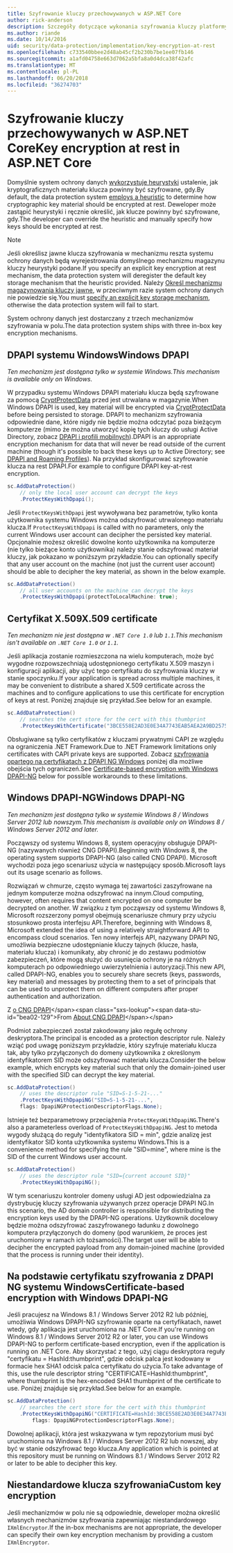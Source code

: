 ```yaml
---
title: Szyfrowanie kluczy przechowywanych w ASP.NET Core
author: rick-anderson
description: Szczegóły dotyczące wykonania szyfrowania kluczy platformy ASP.NET Core do ochrony danych magazynowanych.
ms.author: riande
ms.date: 10/14/2016
uid: security/data-protection/implementation/key-encryption-at-rest
ms.openlocfilehash: c733540bbee2d48ab45cf2b230b7be1ee07fb146
ms.sourcegitcommit: a1afd04758e663d7062a5bfa8a0d4dca38f42afc
ms.translationtype: MT
ms.contentlocale: pl-PL
ms.lasthandoff: 06/20/2018
ms.locfileid: "36274703"
---
```

# <a name="key-encryption-at-rest-in-aspnet-core"></a><span data-ttu-id="bea02-103">Szyfrowanie kluczy przechowywanych w ASP.NET Core</span><span class="sxs-lookup"><span data-stu-id="bea02-103">Key encryption at rest in ASP.NET Core</span></span>

<a name="data-protection-implementation-key-encryption-at-rest"></a>

<span data-ttu-id="bea02-104">Domyślnie system ochrony danych [wykorzystuje heurystyki](xref:security/data-protection/configuration/default-settings) ustalenie, jak kryptograficznych materiału klucza powinny być szyfrowane, gdy.</span><span class="sxs-lookup"><span data-stu-id="bea02-104">By default, the data protection system [employs a heuristic](xref:security/data-protection/configuration/default-settings) to determine how cryptographic key material should be encrypted at rest.</span></span> <span data-ttu-id="bea02-105">Deweloper może zastąpić heurystyki i ręcznie określić, jak klucze powinny być szyfrowane, gdy.</span><span class="sxs-lookup"><span data-stu-id="bea02-105">The developer can override the heuristic and manually specify how keys should be encrypted at rest.</span></span>

> [!NOTE]
> <span data-ttu-id="bea02-106">Jeśli określisz jawne klucza szyfrowania w mechanizmu reszta systemu ochrony danych będą wyrejestrowania domyślnego mechanizmu magazynu kluczy heurystyki podane.</span><span class="sxs-lookup"><span data-stu-id="bea02-106">If you specify an explicit key encryption at rest mechanism, the data protection system will deregister the default key storage mechanism that the heuristic provided.</span></span> <span data-ttu-id="bea02-107">Należy [Określ mechanizmu magazynowania kluczy jawne](xref:security/data-protection/implementation/key-storage-providers#data-protection-implementation-key-storage-providers), w przeciwnym razie system ochrony danych nie powiedzie się.</span><span class="sxs-lookup"><span data-stu-id="bea02-107">You must [specify an explicit key storage mechanism](xref:security/data-protection/implementation/key-storage-providers#data-protection-implementation-key-storage-providers), otherwise the data protection system will fail to start.</span></span>

<a name="data-protection-implementation-key-encryption-at-rest-providers"></a>

<span data-ttu-id="bea02-108">System ochrony danych jest dostarczany z trzech mechanizmów szyfrowania w polu.</span><span class="sxs-lookup"><span data-stu-id="bea02-108">The data protection system ships with three in-box key encryption mechanisms.</span></span>

## <a name="windows-dpapi"></a><span data-ttu-id="bea02-109">DPAPI systemu Windows</span><span class="sxs-lookup"><span data-stu-id="bea02-109">Windows DPAPI</span></span>

<span data-ttu-id="bea02-110">*Ten mechanizm jest dostępna tylko w systemie Windows.*</span><span class="sxs-lookup"><span data-stu-id="bea02-110">*This mechanism is available only on Windows.*</span></span>

<span data-ttu-id="bea02-111">W przypadku systemu Windows DPAPI materiału klucza będą szyfrowane za pomocą [CryptProtectData](https://msdn.microsoft.com/library/windows/desktop/aa380261(v=vs.85).aspx) przed jest utrwalana w magazynie.</span><span class="sxs-lookup"><span data-stu-id="bea02-111">When Windows DPAPI is used, key material will be encrypted via [CryptProtectData](https://msdn.microsoft.com/library/windows/desktop/aa380261(v=vs.85).aspx) before being persisted to storage.</span></span> <span data-ttu-id="bea02-112">DPAPI to mechanizm szyfrowania odpowiednie dane, które nigdy nie będzie można odczytać poza bieżącym komputerze (mimo że można utworzyć kopię tych kluczy do usługi Active Directory, zobacz [DPAPI i profili mobilnych](https://support.microsoft.com/kb/309408/#6)).</span><span class="sxs-lookup"><span data-stu-id="bea02-112">DPAPI is an appropriate encryption mechanism for data that will never be read outside of the current machine (though it's possible to back these keys up to Active Directory; see [DPAPI and Roaming Profiles](https://support.microsoft.com/kb/309408/#6)).</span></span> <span data-ttu-id="bea02-113">Na przykład skonfigurować szyfrowanie klucza na rest DPAPI.</span><span class="sxs-lookup"><span data-stu-id="bea02-113">For example to configure DPAPI key-at-rest encryption.</span></span>

```csharp
sc.AddDataProtection()
    // only the local user account can decrypt the keys
    .ProtectKeysWithDpapi();
```

<span data-ttu-id="bea02-114">Jeśli `ProtectKeysWithDpapi` jest wywoływana bez parametrów, tylko konta użytkownika systemu Windows można odszyfrować utrwalonego materiału klucza.</span><span class="sxs-lookup"><span data-stu-id="bea02-114">If `ProtectKeysWithDpapi` is called with no parameters, only the current Windows user account can decipher the persisted key material.</span></span> <span data-ttu-id="bea02-115">Opcjonalnie możesz określić dowolne konto użytkownika na komputerze (nie tylko bieżące konto użytkownika) należy stanie odszyfrować materiał kluczy, jak pokazano w poniższym przykładzie.</span><span class="sxs-lookup"><span data-stu-id="bea02-115">You can optionally specify that any user account on the machine (not just the current user account) should be able to decipher the key material, as shown in the below example.</span></span>

```csharp
sc.AddDataProtection()
    // all user accounts on the machine can decrypt the keys
    .ProtectKeysWithDpapi(protectToLocalMachine: true);
```

## <a name="x509-certificate"></a><span data-ttu-id="bea02-116">Certyfikat X.509</span><span class="sxs-lookup"><span data-stu-id="bea02-116">X.509 certificate</span></span>

<span data-ttu-id="bea02-117">*Ten mechanizm nie jest dostępna w `.NET Core 1.0` lub `1.1`.*</span><span class="sxs-lookup"><span data-stu-id="bea02-117">*This mechanism isn't available on `.NET Core 1.0` or `1.1`.*</span></span>

<span data-ttu-id="bea02-118">Jeśli aplikacja zostanie rozmieszczona na wielu komputerach, może być wygodne rozpowszechniają udostępnionego certyfikatu X.509 maszyn i konfiguracji aplikacji, aby użyć tego certyfikatu do szyfrowania kluczy w stanie spoczynku.</span><span class="sxs-lookup"><span data-stu-id="bea02-118">If your application is spread across multiple machines, it may be convenient to distribute a shared X.509 certificate across the machines and to configure applications to use this certificate for encryption of keys at rest.</span></span> <span data-ttu-id="bea02-119">Poniżej znajduje się przykład.</span><span class="sxs-lookup"><span data-stu-id="bea02-119">See below for an example.</span></span>

```csharp
sc.AddDataProtection()
    // searches the cert store for the cert with this thumbprint
    .ProtectKeysWithCertificate("3BCE558E2AD3E0E34A7743EAB5AEA2A9BD2575A0");
```

<span data-ttu-id="bea02-120">Obsługiwane są tylko certyfikatów z kluczami prywatnymi CAPI ze względu na ograniczenia .NET Framework.</span><span class="sxs-lookup"><span data-stu-id="bea02-120">Due to .NET Framework limitations only certificates with CAPI private keys are supported.</span></span> <span data-ttu-id="bea02-121">Zobacz [szyfrowania opartego na certyfikatach z DPAPI NG Windows](#data-protection-implementation-key-encryption-at-rest-dpapi-ng) poniżej dla możliwe obejścia tych ograniczeń.</span><span class="sxs-lookup"><span data-stu-id="bea02-121">See [Certificate-based encryption with Windows DPAPI-NG](#data-protection-implementation-key-encryption-at-rest-dpapi-ng) below for possible workarounds to these limitations.</span></span>

<a name="data-protection-implementation-key-encryption-at-rest-dpapi-ng"></a>

## <a name="windows-dpapi-ng"></a><span data-ttu-id="bea02-122">Windows DPAPI-NG</span><span class="sxs-lookup"><span data-stu-id="bea02-122">Windows DPAPI-NG</span></span>

<span data-ttu-id="bea02-123">*Ten mechanizm jest dostępna tylko w systemie Windows 8 / Windows Server 2012 lub nowszym.*</span><span class="sxs-lookup"><span data-stu-id="bea02-123">*This mechanism is available only on Windows 8 / Windows Server 2012 and later.*</span></span>

<span data-ttu-id="bea02-124">Począwszy od systemu Windows 8, system operacyjny obsługuje DPAPI-NG (nazywanych również CNG DPAPI).</span><span class="sxs-lookup"><span data-stu-id="bea02-124">Beginning with Windows 8, the operating system supports DPAPI-NG (also called CNG DPAPI).</span></span> <span data-ttu-id="bea02-125">Microsoft wychodzi poza jego scenariusz użycia w następujący sposób.</span><span class="sxs-lookup"><span data-stu-id="bea02-125">Microsoft lays out its usage scenario as follows.</span></span>

   <span data-ttu-id="bea02-126">Rozwiązań w chmurze, często wymaga tej zawartości zaszyfrowane na jednym komputerze można odszyfrować na innym.</span><span class="sxs-lookup"><span data-stu-id="bea02-126">Cloud computing, however, often requires that content encrypted on one computer be decrypted on another.</span></span> <span data-ttu-id="bea02-127">W związku z tym począwszy od systemu Windows 8, Microsoft rozszerzony pomysł obejmują scenariusze chmury przy użyciu stosunkowo prosta interfejsu API.</span><span class="sxs-lookup"><span data-stu-id="bea02-127">Therefore, beginning with Windows 8, Microsoft extended the idea of using a relatively straightforward API to encompass cloud scenarios.</span></span> <span data-ttu-id="bea02-128">Ten nowy interfejs API, nazywany DPAPI NG, umożliwia bezpieczne udostępnianie kluczy tajnych (klucze, hasła, materiału klucza) i komunikaty, aby chronić je do zestawu podmiotów zabezpieczeń, które mogą służyć do usunięcia ochrony je na różnych komputerach po odpowiedniego uwierzytelnienia i autoryzacji.</span><span class="sxs-lookup"><span data-stu-id="bea02-128">This new API, called DPAPI-NG, enables you to securely share secrets (keys, passwords, key material) and messages by protecting them to a set of principals that can be used to unprotect them on different computers after proper authentication and authorization.</span></span>

   <span data-ttu-id="bea02-129">Z [o CNG DPAPI](https://msdn.microsoft.com/library/windows/desktop/hh706794(v=vs.85).aspx)</span><span class="sxs-lookup"><span data-stu-id="bea02-129">From [About CNG DPAPI](https://msdn.microsoft.com/library/windows/desktop/hh706794(v=vs.85).aspx)</span></span>

<span data-ttu-id="bea02-130">Podmiot zabezpieczeń został zakodowany jako regułę ochrony deskryptora.</span><span class="sxs-lookup"><span data-stu-id="bea02-130">The principal is encoded as a protection descriptor rule.</span></span> <span data-ttu-id="bea02-131">Należy wziąć pod uwagę poniższym przykładzie, który szyfruje materiału klucza tak, aby tylko przyłączonych do domeny użytkownika z określonym identyfikatorem SID może odszyfrować materiału klucza.</span><span class="sxs-lookup"><span data-stu-id="bea02-131">Consider the below example, which encrypts key material such that only the domain-joined user with the specified SID can decrypt the key material.</span></span>

```csharp
sc.AddDataProtection()
    // uses the descriptor rule "SID=S-1-5-21-..."
    .ProtectKeysWithDpapiNG("SID=S-1-5-21-...",
    flags: DpapiNGProtectionDescriptorFlags.None);
```

<span data-ttu-id="bea02-132">Istnieje też bezparametrowy przeciążenia `ProtectKeysWithDpapiNG`.</span><span class="sxs-lookup"><span data-stu-id="bea02-132">There's also a parameterless overload of `ProtectKeysWithDpapiNG`.</span></span> <span data-ttu-id="bea02-133">Jest to metoda wygody służącą do reguły "identyfikatora SID = min", gdzie analizę jest identyfikator SID konta użytkownika systemu Windows.</span><span class="sxs-lookup"><span data-stu-id="bea02-133">This is a convenience method for specifying the rule "SID=mine", where mine is the SID of the current Windows user account.</span></span>

```csharp
sc.AddDataProtection()
    // uses the descriptor rule "SID={current account SID}"
    .ProtectKeysWithDpapiNG();
```

<span data-ttu-id="bea02-134">W tym scenariuszu kontroler domeny usługi AD jest odpowiedzialna za dystrybucję kluczy szyfrowania używanych przez operacje DPAPI NG.</span><span class="sxs-lookup"><span data-stu-id="bea02-134">In this scenario, the AD domain controller is responsible for distributing the encryption keys used by the DPAPI-NG operations.</span></span> <span data-ttu-id="bea02-135">Użytkownik docelowy będzie można odszyfrować zaszyfrowanego ładunku z dowolnego komputera przyłączonych do domeny (pod warunkiem, że proces jest uruchomiony w ramach ich tożsamości).</span><span class="sxs-lookup"><span data-stu-id="bea02-135">The target user will be able to decipher the encrypted payload from any domain-joined machine (provided that the process is running under their identity).</span></span>

## <a name="certificate-based-encryption-with-windows-dpapi-ng"></a><span data-ttu-id="bea02-136">Na podstawie certyfikatu szyfrowania z DPAPI NG systemu Windows</span><span class="sxs-lookup"><span data-stu-id="bea02-136">Certificate-based encryption with Windows DPAPI-NG</span></span>

<span data-ttu-id="bea02-137">Jeśli pracujesz na Windows 8.1 / Windows Server 2012 R2 lub później, umożliwia Windows DPAPI-NG szyfrowanie oparte na certyfikatach, nawet wtedy, gdy aplikacja jest uruchomiona na .NET Core.</span><span class="sxs-lookup"><span data-stu-id="bea02-137">If you're running on Windows 8.1 / Windows Server 2012 R2 or later, you can use Windows DPAPI-NG to perform certificate-based encryption, even if the application is running on .NET Core.</span></span> <span data-ttu-id="bea02-138">Aby skorzystać z tego, użyj ciągu deskryptora reguły "certyfikatu = HashId:thumbprint", gdzie odcisk palca jest kodowany w formacie hex SHA1 odcisk palca certyfikatu do użycia.</span><span class="sxs-lookup"><span data-stu-id="bea02-138">To take advantage of this, use the rule descriptor string "CERTIFICATE=HashId:thumbprint", where thumbprint is the hex-encoded SHA1 thumbprint of the certificate to use.</span></span> <span data-ttu-id="bea02-139">Poniżej znajduje się przykład.</span><span class="sxs-lookup"><span data-stu-id="bea02-139">See below for an example.</span></span>

```csharp
sc.AddDataProtection()
    // searches the cert store for the cert with this thumbprint
    .ProtectKeysWithDpapiNG("CERTIFICATE=HashId:3BCE558E2AD3E0E34A7743EAB5AEA2A9BD2575A0",
        flags: DpapiNGProtectionDescriptorFlags.None);
```

<span data-ttu-id="bea02-140">Dowolnej aplikacji, która jest wskazywana w tym repozytorium musi być uruchomiona na Windows 8.1 / Windows Server 2012 R2 lub nowszej, aby być w stanie odszyfrować tego klucza.</span><span class="sxs-lookup"><span data-stu-id="bea02-140">Any application which is pointed at this repository must be running on Windows 8.1 / Windows Server 2012 R2 or later to be able to decipher this key.</span></span>

## <a name="custom-key-encryption"></a><span data-ttu-id="bea02-141">Niestandardowe klucza szyfrowania</span><span class="sxs-lookup"><span data-stu-id="bea02-141">Custom key encryption</span></span>

<span data-ttu-id="bea02-142">Jeśli mechanizmów w polu nie są odpowiednie, deweloper można określić własnych mechanizmów szyfrowania zapewniając niestandardowego `IXmlEncryptor`.</span><span class="sxs-lookup"><span data-stu-id="bea02-142">If the in-box mechanisms are not appropriate, the developer can specify their own key encryption mechanism by providing a custom `IXmlEncryptor`.</span></span>
